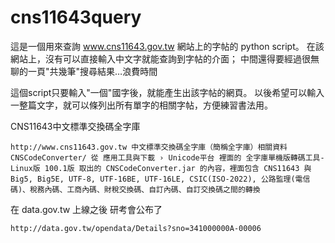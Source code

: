 cns11643query
=============
這是一個用來查詢 www.cns11643.gov.tw 網站上的字帖的 python script。
在該網站上，沒有可以直接輸入中文字就能查詢到字帖的介面；
中間還得要經過很無聊的一頁"共幾筆"搜尋結果…浪費時間

這個script只要輸入"一個"國字後，就能產生出該字帖的網頁。
以後希望可以輸入一整篇文字，就可以條列出所有單字的相關字帖，方便練習書法用。



CNS11643中文標準交換碼全字庫

    http://www.cns11643.gov.tw 中文標準交換碼全字庫（簡稱全字庫）相關資料
    CNSCodeConverter/ 從 應用工具與下載 › Unicode平台 裡面的 全字庫單機版轉碼工具-Linux版 100.1版 取出的 CNSCodeConverter.jar 的內容，裡面包含 CNS11643 與 Big5, Big5E, UTF-8, UTF-16BE, UTF-16LE, CSIC(ISO-2022), 公路監理(電信碼)、稅務內碼、工商內碼、財稅交換碼、自訂內碼、自訂交換碼之間的轉換

在 data.gov.tw 上線之後 研考會公布了

    http://data.gov.tw/opendata/Details?sno=341000000A-00006

